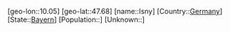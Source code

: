 ﻿---
location: [47.68,10.05]
type: City
tags:
- geo/City


SpocWebEntityId: 31134
isDeleted: false
confidential: public

---
[geo-lon::10.05]
[geo-lat::47.68]
[name::Isny]
[Country::[Germany](geo/Continent/Europe/Germany.md)]
[State::[Bayern](geo/Continent/Europe/Germany/Bayern.md)]
[Population::]
[Unknown::]

